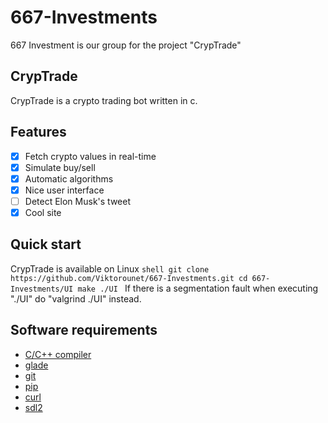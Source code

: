 # 667-Investments
667 Investment is our group for the project "CrypTrade"
## CrypTrade
CrypTrade is a crypto trading bot written in c.
## Features
- [X] Fetch crypto values in real-time
- [X] Simulate buy/sell
- [X] Automatic algorithms
- [X] Nice user interface
- [ ] Detect Elon Musk's tweet
- [X] Cool site
## Quick start
CrypTrade is available on Linux
``shell
git clone https://github.com/Viktorounet/667-Investments.git
cd 667-Investments/UI
make
./UI
``
If there is a segmentation fault when executing "./UI" do "valgrind ./UI" instead.
## Software requirements
* [C/C++ compiler](https://en.cppreference.com/w/c/language)
* [glade](https://glade.gnome.org/)
* [git](https://git-scm.com/book/en/v2/Getting-Started-Installing-Git)
* [pip](https://pip.pypa.io/en/stable/installing/)
* [curl](https://curl.se/download.html)
* [sdl2](https://www.libsdl.org/download-2.0.php)